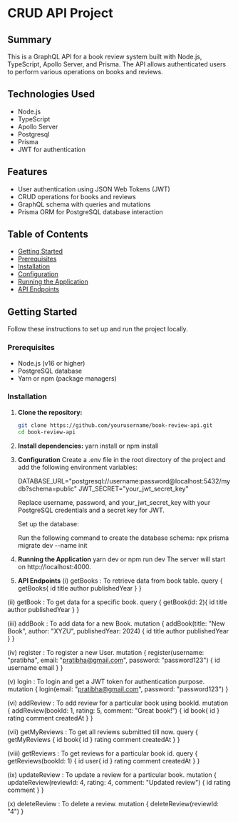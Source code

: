 # CRUD API Project

## Summary

This is a GraphQL API for a book review system built with Node.js, TypeScript, Apollo Server, and Prisma. The API allows authenticated users to perform various operations on books and reviews.

## Technologies Used

- Node.js
- TypeScript
- Apollo Server
- Postgresql
- Prisma
- JWT for authentication

## Features

- User authentication using JSON Web Tokens (JWT)
- CRUD operations for books and reviews
- GraphQL schema with queries and mutations
- Prisma ORM for PostgreSQL database interaction

## Table of Contents

- [Getting Started](#getting-started)
- [Prerequisites](#prerequisites)
- [Installation](#installation)
- [Configuration](#configuration)
- [Running the Application](#running-the-application)
- [API Endpoints](#api-endpoints)

## Getting Started

Follow these instructions to set up and run the project locally.

### Prerequisites

- Node.js (v16 or higher)
- PostgreSQL database
- Yarn or npm (package managers)

### Installation

1. **Clone the repository:**

   ```bash
   git clone https://github.com/yourusername/book-review-api.git
   cd book-review-api

2. **Install dependencies:**
    yarn install
    or
    npm install

3. **Configuration**
    Create a .env file in the root directory of the project and add the following environment variables:

    DATABASE_URL="postgresql://username:password@localhost:5432/mydb?schema=public"
    JWT_SECRET="your_jwt_secret_key"

    Replace username, password, and your_jwt_secret_key with your PostgreSQL credentials and a secret key for JWT.

    Set up the database:

    Run the following command to create the database schema:
    npx prisma migrate dev --name init

4. **Running the Application**
    yarn dev
    or
    npm run dev
    The server will start on http://localhost:4000.

5.  **API Endpoints**
(i) getBooks : To retrieve data from book table.
    query {
        getBooks{
            id
            title
            author
            publishedYear
        }
    }

(ii) getBook : To get data for a specific book.
    query {
        getBook(id: 2){
            id
            title
            author
            publishedYear
        }
    }

(iii) addBook : To add data for a new Book.
    mutation {
        addBook(title: "New Book", author: "XYZU", publishedYear: 2024) {
            id
            title
            author
            publishedYear
        }
    }

(iv) register : To register a new User.
    mutation {
        register(username: "pratibha", email: "pratibha@gmail.com", password: "password123") {
            id
            username
            email
        }
    }

(v) login : To login and get a JWT token for authentication purpose.
    mutation {
        login(email: "pratibha@gmail.com", password: "password123")
    }

(vi) addReview : To add review for a particular book using bookId.
    mutation {
        addReview(bookId: 1, rating: 5, comment: "Great book!") {
            id
            book{
                id
            }
            rating
            comment
            createdAt
        }
    }

(vii) getMyReviews : To get all reviews submitted till now.
    query {
        getMyReviews {
            id
            book{
                id
            }
            rating
            comment
            createdAt
        }
    }

(viii) getReviews : To get reviews for a particular book id.
    query {
        getReviews(bookId: 1) {
            id
            user{
                id
            }
            rating
            comment
            createdAt
        }
    }

(ix) updateReview : To update a review for a particular book.
    mutation {
        updateReview(reviewId: 4, rating: 4, comment: "Updated review") {
            id
            rating
            comment
        }
    }

(x) deleteReview : To delete a review.
    mutation {
        deleteReview(reviewId: "4")
    }

